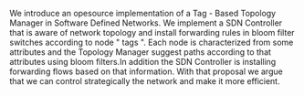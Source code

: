 We introduce an opesource implementation of a Tag - Based Topology Manager in Software Defined Networks. We implement a SDN Controller that is 
aware of network topology and install forwarding rules in bloom filter switches according to node " tags ". Each node is characterized from 
some attributes and the Topology Manager suggest paths according to that attributes using bloom filters.In addition the SDN Controller is 
installing forwarding flows based on that information. With that proposal we argue that we can control strategically the network and make it 
more efficient.
